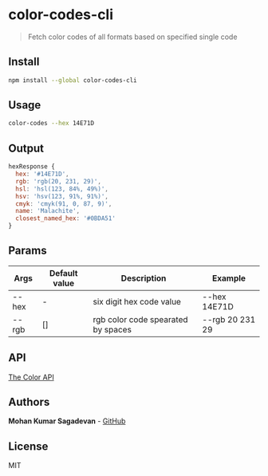 # color-codes-cli

> Fetch color codes of all formats based on specified single code

## Install

```sh
npm install --global color-codes-cli
```

## Usage

```sh
color-codes --hex 14E71D
```

## Output

```js
hexResponse {
  hex: '#14E71D',
  rgb: 'rgb(20, 231, 29)',
  hsl: 'hsl(123, 84%, 49%)',
  hsv: 'hsv(123, 91%, 91%)',
  cmyk: 'cmyk(91, 0, 87, 9)',
  name: 'Malachite',
  closest_named_hex: '#0BDA51'
}
```

## Params

| Args  | Default value | Description                        | Example         |
| ----- | ------------- | ---------------------------------- | --------------- |
| --hex | -             | six digit hex code value           | --hex 14E71D    |
| --rgb | []            | rgb color code spearated by spaces | --rgb 20 231 29 |

## API

[The Color API](https://www.thecolorapi.com/)

## Authors

**Mohan Kumar Sagadevan** - [GitHub](https://github.com/mohankumar27)

## License

MIT
